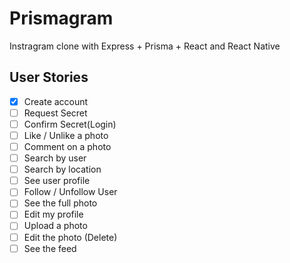 # Prismagram

Instragram clone with Express + Prisma + React and React Native

## User Stories

- [x] Create account
- [ ] Request Secret
- [ ] Confirm Secret(Login)
- [ ] Like / Unlike a photo
- [ ] Comment on a photo
- [ ] Search by user
- [ ] Search by location
- [ ] See user profile
- [ ] Follow / Unfollow User
- [ ] See the full photo
- [ ] Edit my profile
- [ ] Upload a photo
- [ ] Edit the photo (Delete)
- [ ] See the feed